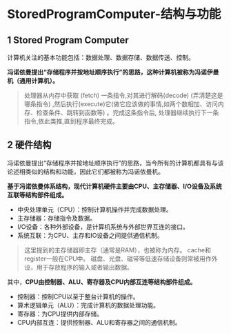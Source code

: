 ﻿# StoredProgramComputer-结构与功能

## 1 Stored Program Computer ##

计算机关注的基本功能包括：数据处理、数据存储、数据传送、控制。

**冯诺依曼提出“存储程序并按地址顺序执行”的思路，这种计算机被称为冯诺伊曼机（通用计算机）。**

> 处理器从内存中获取 (fetch) 一条指令,对其进行解码(decode) (弄清楚这是哪条指令) ,然后执行(execute)它(做它应该做的事情,如两个数相加、访问内存、检查条件、跳转到函数等) 。完成这条指令后, 处理器继续执行下一条指令,依此类推,直到程序最终完成。

## 2 硬件结构 ##

冯诺依曼提出“存储程序并按地址顺序执行”的思路，当今所有的计算机都具有与该论述相类似的结构和功能，因此它们都被称为冯诺依曼机。

**基于冯诺依曼体系结构，现代计算机硬件主要由CPU、主存储器、I/O设备及系统互联等结构部件组成。**

* 中央处理单元（CPU）：控制计算机操作并完成数据处理。
* 主存储器：存储指令及数据。
* I/O设备：各种外部设备，是计算机系统与外部世界互连的接口。
* 系统互联：为CPU、主存和IO设备之间提供通信机制。

> 这里提到的主存储器即主存（通常是RAM），也被称为内存。
> cache和register一般在CPU中。
> 磁盘、光盘、磁带等低速存储设备则常被用作外设，用于存放程序的输入或者输出数据。

其中，**CPU由控制器、ALU、寄存器及CPU内部互连等结构部件组成。**

* 控制器：控制CPU以至于整台计算机的操作。
* 算术逻辑单元（ALU）：完成计算机的数据处理功能。
* 寄存器：为CPU提供内部存储。
* CPU内部互连：提供控制器、ALU和寄存器之间的通信机制。
